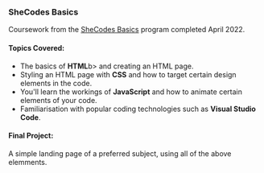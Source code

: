 
### SheCodes Basics

Coursework from the <a href="https://www.shecodes.io/workshop">SheCodes Basics</a> program completed April 2022.

#### Topics Covered:

<ul>
<li>The basics of <b>HTML</b>b> and creating an HTML page.
</li>
<li>Styling an HTML page with <b>CSS</b> and how to target certain design elements in the code.</li>
<li>You'll learn the workings of <b>JavaScript</b> and how to animate certain elements of your code.</li>
<li>Familiarisation with popular coding technologies such as <b>Visual Studio Code</b>.</li>
</ul>

#### Final Project:

A simple landing page of a preferred subject, using all of the above elemments.